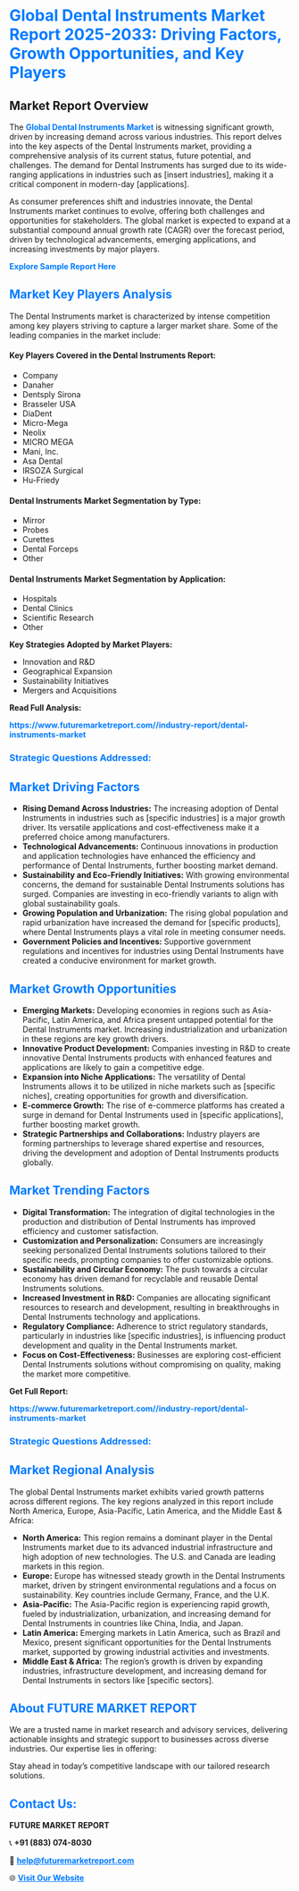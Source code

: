 <h1 style="color: #007BFF;">Global Dental Instruments Market Report 2025-2033: Driving Factors, Growth Opportunities, and Key Players</h1>

<section id="overview">
<h2>Market Report Overview</h2>
<p>The <a href="https://www.futuremarketreport.com//industry-report/dental-instruments-market" style="color: #007BFF; text-decoration: none;"><strong>Global Dental Instruments Market</strong></a> is witnessing significant growth, driven by increasing demand across various industries. This report delves into the key aspects of the Dental Instruments market, providing a comprehensive analysis of its current status, future potential, and challenges. The demand for Dental Instruments has surged due to its wide-ranging applications in industries such as [insert industries], making it a critical component in modern-day [applications].</p>
<p>As consumer preferences shift and industries innovate, the Dental Instruments market continues to evolve, offering both challenges and opportunities for stakeholders. The global market is expected to expand at a substantial compound annual growth rate (CAGR) over the forecast period, driven by technological advancements, emerging applications, and increasing investments by major players.</p>
</section>

<section id="overview">
<p><a href="https://www.futuremarketreport.com//request-sample/reportId=61835" style="color: #007BFF; text-decoration: none;"><strong>Explore Sample Report Here</strong></a></p>
</section>

<section id="key-players">
<h2 style="color: #007BFF;">Market Key Players Analysis</h2>
<p>The Dental Instruments market is characterized by intense competition among key players striving to capture a larger market share. Some of the leading companies in the market include:</p>
<h4>Key Players Covered in the Dental Instruments Report:</h4>
<ul><li>Company</li><li>Danaher</li><li>Dentsply Sirona</li><li>Brasseler USA</li><li>DiaDent</li><li>Micro-Mega</li><li>Neolix</li><li>MICRO MEGA</li><li>Mani, Inc.</li><li>Asa Dental</li><li>IRSOZA Surgical</li><li>Hu-Friedy</li></ul>
<h4>Dental Instruments Market Segmentation by Type:</h4>
<ul><li>Mirror</li><li>Probes</li><li>Curettes</li><li>Dental Forceps</li><li>Other</li></ul>

<h4>Dental Instruments Market Segmentation by Application:</h4>
<ul><li>Hospitals</li><li>Dental Clinics</li><li>Scientific Research</li><li>Other</li></ul>
<p><strong>Key Strategies Adopted by Market Players:</strong></p>
<ul>
<li>Innovation and R&D</li>
<li>Geographical Expansion</li>
<li>Sustainability Initiatives</li>
<li>Mergers and Acquisitions</li>
</ul>
</section>

<section>
<p><strong>Read Full Analysis: </strong></p><a href="https://www.futuremarketreport.com//industry-report/dental-instruments-market" style="color: #007BFF; text-decoration: none;"><strong>https://www.futuremarketreport.com//industry-report/dental-instruments-market</strong></a>
<h3 style="color: #007BFF;">Strategic Questions Addressed:</h3>
</section>

<section id="driving-factors">
<h2 style="color: #007BFF;">Market Driving Factors</h2>
<ul>
<li><strong>Rising Demand Across Industries:</strong> The increasing adoption of Dental Instruments in industries such as [specific industries] is a major growth driver. Its versatile applications and cost-effectiveness make it a preferred choice among manufacturers.</li>
<li><strong>Technological Advancements:</strong> Continuous innovations in production and application technologies have enhanced the efficiency and performance of Dental Instruments, further boosting market demand.</li>
<li><strong>Sustainability and Eco-Friendly Initiatives:</strong> With growing environmental concerns, the demand for sustainable Dental Instruments solutions has surged. Companies are investing in eco-friendly variants to align with global sustainability goals.</li>
<li><strong>Growing Population and Urbanization:</strong> The rising global population and rapid urbanization have increased the demand for [specific products], where Dental Instruments plays a vital role in meeting consumer needs.</li>
<li><strong>Government Policies and Incentives:</strong> Supportive government regulations and incentives for industries using Dental Instruments have created a conducive environment for market growth.</li>
</ul>
</section>

<section id="growth-opportunities">
<h2 style="color: #007BFF;">Market Growth Opportunities</h2>
<ul>
<li><strong>Emerging Markets:</strong> Developing economies in regions such as Asia-Pacific, Latin America, and Africa present untapped potential for the Dental Instruments market. Increasing industrialization and urbanization in these regions are key growth drivers.</li>
<li><strong>Innovative Product Development:</strong> Companies investing in R&D to create innovative Dental Instruments products with enhanced features and applications are likely to gain a competitive edge.</li>
<li><strong>Expansion into Niche Applications:</strong> The versatility of Dental Instruments allows it to be utilized in niche markets such as [specific niches], creating opportunities for growth and diversification.</li>
<li><strong>E-commerce Growth:</strong> The rise of e-commerce platforms has created a surge in demand for Dental Instruments used in [specific applications], further boosting market growth.</li>
<li><strong>Strategic Partnerships and Collaborations:</strong> Industry players are forming partnerships to leverage shared expertise and resources, driving the development and adoption of Dental Instruments products globally.</li>
</ul>
</section>

<section id="trending-factors">
<h2 style="color: #007BFF;">Market Trending Factors</h2>
<ul>
<li><strong>Digital Transformation:</strong> The integration of digital technologies in the production and distribution of Dental Instruments has improved efficiency and customer satisfaction.</li>
<li><strong>Customization and Personalization:</strong> Consumers are increasingly seeking personalized Dental Instruments solutions tailored to their specific needs, prompting companies to offer customizable options.</li>
<li><strong>Sustainability and Circular Economy:</strong> The push towards a circular economy has driven demand for recyclable and reusable Dental Instruments solutions.</li>
<li><strong>Increased Investment in R&D:</strong> Companies are allocating significant resources to research and development, resulting in breakthroughs in Dental Instruments technology and applications.</li>
<li><strong>Regulatory Compliance:</strong> Adherence to strict regulatory standards, particularly in industries like [specific industries], is influencing product development and quality in the Dental Instruments market.</li>
<li><strong>Focus on Cost-Effectiveness:</strong> Businesses are exploring cost-efficient Dental Instruments solutions without compromising on quality, making the market more competitive.</li>
</ul>
</section>

<section>
<p><strong>Get Full Report: </strong></p><a href="https://www.futuremarketreport.com//industry-report/dental-instruments-market" style="color: #007BFF; text-decoration: none;"><strong>https://www.futuremarketreport.com//industry-report/dental-instruments-market</strong></a>
<h3 style="color: #007BFF;">Strategic Questions Addressed:</h3>
</section>


<section id="regional-analysis">
<h2 style="color: #007BFF;">Market Regional Analysis</h2>
<p>The global Dental Instruments market exhibits varied growth patterns across different regions. The key regions analyzed in this report include North America, Europe, Asia-Pacific, Latin America, and the Middle East & Africa:</p>
<ul>
<li><strong>North America:</strong> This region remains a dominant player in the Dental Instruments market due to its advanced industrial infrastructure and high adoption of new technologies. The U.S. and Canada are leading markets in this region.</li>
<li><strong>Europe:</strong> Europe has witnessed steady growth in the Dental Instruments market, driven by stringent environmental regulations and a focus on sustainability. Key countries include Germany, France, and the U.K.</li>
<li><strong>Asia-Pacific:</strong> The Asia-Pacific region is experiencing rapid growth, fueled by industrialization, urbanization, and increasing demand for Dental Instruments in countries like China, India, and Japan.</li>
<li><strong>Latin America:</strong> Emerging markets in Latin America, such as Brazil and Mexico, present significant opportunities for the Dental Instruments market, supported by growing industrial activities and investments.</li>
<li><strong>Middle East & Africa:</strong> The region’s growth is driven by expanding industries, infrastructure development, and increasing demand for Dental Instruments in sectors like [specific sectors].</li>
</ul>
</section>

<footer>
<h2 style="color: #007BFF;">About FUTURE MARKET REPORT</h2>
<p>We are a trusted name in market research and advisory services, delivering actionable insights and strategic support to businesses across diverse industries. Our expertise lies in offering:</p>

<p>Stay ahead in today’s competitive landscape with our tailored research solutions.</p>

<h2 style="color: #007BFF;">Contact Us:</h2>
<p><strong>FUTURE MARKET REPORT</strong></p>
<p>📞 <strong>+91 (883) 074-8030</strong></p>
<p>📧 <strong><a href="mailto:help@futuremarketreport.com" style="color: #007BFF;">help@futuremarketreport.com</a></strong></p>
<p>🌐 <strong><a href="https://www.futuremarketreport.com/" style="color: #007BFF;">Visit Our Website</a></strong></p>
</footer>